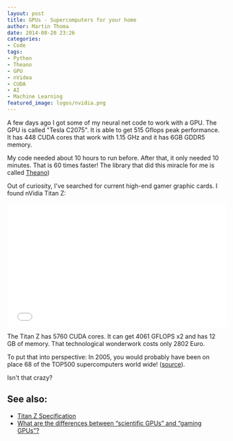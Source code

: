 ```yaml
---
layout: post
title: GPUs - Supercomputers for your home
author: Martin Thoma
date: 2014-08-20 23:26
categories:
- Code
tags:
- Python
- Theano
- GPU
- nVidea
- CUDA
- AI
- Machine Learning
featured_image: logos/nvidia.png
---
```


A few days ago I got some of my neural net code to work with a GPU.
The GPU is called "Tesla C2075". It is able to get 515 Gflops peak performance.
It has 448 CUDA cores that work with 1.15 GHz and it has 6GB GDDR5 memory.

My code needed about 10 hours to run before. After that, it only needed 10
minutes. That is 60 times faster! The library that did this miracle for me is
called [Theano](http://deeplearning.net/software/theano/))

Out of curiosity, I've searched for current high-end gamer graphic cards.
I found nVidia Titan Z:

<iframe width="512" height="288" src="//www.youtube.com/embed/2JjxgJcXVE0" frameborder="0" allowfullscreen></iframe>

The Titan Z has 5760 CUDA cores. It can get 4061 GFLOPS x2 and has 12 GB of
memory. That technological wonderwork costs only 2802 Euro.

To put that into perspective: In 2005, you would probably have been on place
68 of the TOP500 supercomputers world wide! ([source](http://www.top500.org/list/2005/06/?page=1)).

Isn't that crazy?

## See also:

* [Titan Z Specification](http://www.geforce.com/hardware/desktop-gpus/geforce-gtx-titan-z/specifications)
* [What are the differences between “scientific GPUs” and “gaming GPUs”?](http://superuser.com/questions/805217/what-are-the-differences-between-scientific-gpus-and-gaming-gpus)